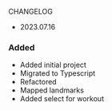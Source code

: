 CHANGELOG

- 2023.07.16

### Added

- Added initial project
- Migrated to Typescript
- Refactored
- Mapped landmarks
- Added select for workout
